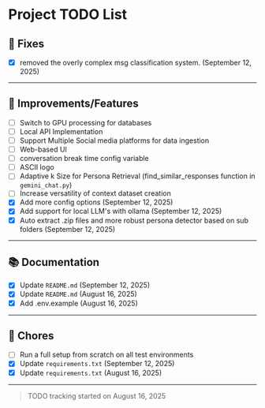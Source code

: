 # Project TODO List

## 🐞 Fixes
- [x] removed the overly complex msg classification system. (September 12, 2025)

---

## 🔧 Improvements/Features
- [ ] Switch to GPU processing for databases 
- [ ] Local API Implementation
- [ ] Support Multiple Social media platforms for data ingestion 
- [ ] Web-based UI 
- [ ] conversation break time config variable
- [ ] ASCII logo
- [ ] Adaptive k Size for Persona Retrieval (find_similar_responses function in `gemini_chat.py`)
- [ ] Increase versatility of context dataset creation
- [x] Add more config options (September 12, 2025)
- [x] Add support for local LLM's with ollama (September 12, 2025)
- [x] Auto extract .zip files and more robust persona detector based on sub folders (September 12, 2025)

---

## 📚 Documentation
- [x] Update `README.md` (September 12, 2025)
- [x] Update `README.md` (August 16, 2025)
- [x] Add .env.example (August 16, 2025)

---

## 🧹 Chores
- [ ] Run a full setup from scratch on all test environments 
- [x] Update `requirements.txt` (September 12, 2025)
- [x] Update `requirements.txt` (August 16, 2025)

---

> TODO tracking started on August 16, 2025